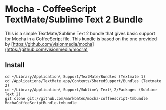# Mocha - CoffeeScript TextMate/Sublime Text 2 Bundle

This is a simple TextMate/Sublime Text 2 bundle that gives basic support for Mocha in a CoffeeScript file. This bundle is based on the one provided by [https://github.com/visionmedia/mocha](https://github.com/visionmedia/mocha)

## Install

    cd ~/Library/Application\ Support/TextMate/Bundles (Textmate 1)
    cd /Applications/TextMate.app/Contents/SharedSupport/Bundles (Textmate 2)
    cd ~/Library/Application\ Support/Sublime\ Text\ 2/Packages (Sublime Text 2)
    git clone git://github.com/markbates/mocha-coffeescript-tmbundle MochaCoffeeScriptBundle.tmbundle